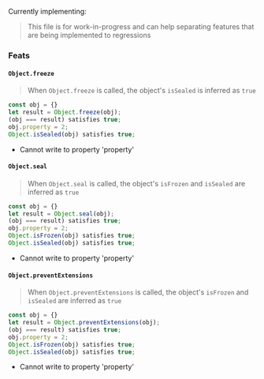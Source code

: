 Currently implementing:

> This file is for work-in-progress and can help separating features that are being implemented to regressions

### Feats

#### `Object.freeze`

> When `Object.freeze` is called, the object's `isSealed` is inferred as `true`

```ts
const obj = {}
let result = Object.freeze(obj);
(obj === result) satisfies true;
obj.property = 2;
Object.isSealed(obj) satisfies true;
```

- Cannot write to property 'property'

#### `Object.seal`

> When `Object.seal` is called, the object's `isFrozen` and `isSealed` are inferred as `true`

```ts
const obj = {}
let result = Object.seal(obj);
(obj === result) satisfies true;
obj.property = 2;
Object.isFrozen(obj) satisfies true;
Object.isSealed(obj) satisfies true;
```

- Cannot write to property 'property'

#### `Object.preventExtensions`

> When `Object.preventExtensions` is called, the object's `isFrozen` and `isSealed` are inferred as `true`

```ts
const obj = {}
let result = Object.preventExtensions(obj);
(obj === result) satisfies true;
obj.property = 2;
Object.isFrozen(obj) satisfies true;
Object.isSealed(obj) satisfies true;
```

- Cannot write to property 'property'
